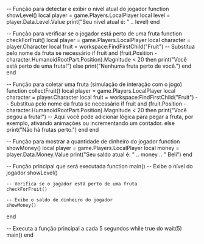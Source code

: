 -- Função para detectar e exibir o nível atual do jogador
function showLevel()
    local player = game.Players.LocalPlayer
    local level = player.Data.Level.Value
    print("Seu nível atual é: " .. level)
end

-- Função para verificar se o jogador está perto de uma fruta
function checkForFruit()
    local player = game.Players.LocalPlayer
    local character = player.Character
    local fruit = workspace:FindFirstChild("Fruit") -- Substitua pelo nome da fruta se necessário
    if fruit and (fruit.Position - character.HumanoidRootPart.Position).Magnitude < 20 then
        print("Você está perto de uma fruta!")
    else
        print("Nenhuma fruta perto de você.")
    end
end

-- Função para coletar uma fruta (simulação de interação com o jogo)
function collectFruit()
    local player = game.Players.LocalPlayer
    local character = player.Character
    local fruit = workspace:FindFirstChild("Fruit") -- Substitua pelo nome da fruta se necessário
    if fruit and (fruit.Position - character.HumanoidRootPart.Position).Magnitude < 20 then
        print("Você pegou a fruta!")
        -- Aqui você pode adicionar lógica para pegar a fruta, por exemplo, ativando animações ou incrementando um contador.
    else
        print("Não há frutas perto.")
    end
end

-- Função para mostrar a quantidade de dinheiro do jogador
function showMoney()
    local player = game.Players.LocalPlayer
    local money = player.Data.Money.Value
    print("Seu saldo atual é: " .. money .. " Beli")
end

-- Função principal que será executada
function main()
    -- Exibe o nível do jogador
    showLevel()

    -- Verifica se o jogador está perto de uma fruta
    checkForFruit()

    -- Exibe o saldo de dinheiro do jogador
    showMoney()
end

-- Executa a função principal a cada 5 segundos
while true do
    wait(5)
    main()
end
